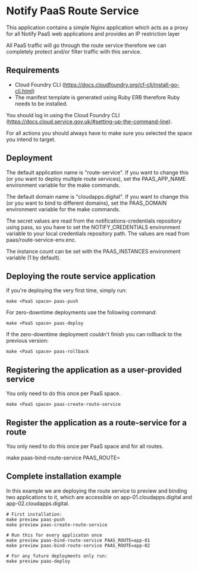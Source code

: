 # Notify PaaS Route Service

This application contains a simple Nginx application which acts as a proxy for all Notify PaaS web applications and provides an IP restriction layer

All PaaS traffic will go through the route service therefore we can completely protect and/or filter traffic with this service.

## Requirements

* Cloud Foundry CLI (https://docs.cloudfoundry.org/cf-cli/install-go-cli.html)
* The manifest template is generated using Ruby ERB therefore Ruby needs to be installed.

You should log in using the Cloud Foundry CLI (https://docs.cloud.service.gov.uk/#setting-up-the-command-line).

For all actions you should always have to make sure you selected the space you intend to target.

## Deployment

The default application name is "route-service". If you want to change this (or you want to deploy multiple route services), set the PAAS_APP_NAME environment variable for the make commands.

The default domain name is "cloudapps.digital". If you want to change this (or you want to bind to different domains), set the PAAS_DOMAIN environment variable for the make commands.

The secret values are read from the notifications-credentials repository using pass, so you have to set the NOTIFY_CREDENTIALS environment variable to your local credentials repository path. The values are read from paas/route-service-env.enc.

The instance count can be set with the PAAS_INSTANCES environment variable (1 by default).

## Deploying the route service application

If you're deploying the very first time, simply run:

```
make <PaaS space> paas-push
```

For zero-downtime deployments use the following command:

```
make <PaaS space> paas-deploy
```

If the zero-downtime deployment couldn't finish you can rollback to the previous version:

```
make <PaaS space> paas-rollback
```

## Registering the application as a user-provided service

You only need to do this once per PaaS space.

```
make <PaaS space> paas-create-route-service
```

## Register the application as a route-service for a route

You only need to do this once per PaaS space and for all routes.

make <PaaS space> paas-bind-route-service PAAS_ROUTE=<route of your application>

## Complete installation example

In this example we are deploying the route service to preview and binding two applications to it, which are accessible on app-01.cloudapps.digital and app-02.cloudapps.digital.

```
# First installation:
make preview paas-push
make preview paas-create-route-service

# Run this for every applicaton once
make preview paas-bind-route-service PAAS_ROUTE=app-01
make preview paas-bind-route-service PAAS_ROUTE=app-02

# For any future deployments only run:
make preview paas-deploy
```
